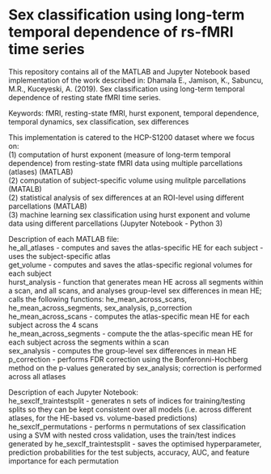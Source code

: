 # Sex classification using long-term temporal dependence of rs-fMRI time series

This repository contains all of the MATLAB and Jupyter Notebook based implementation of the work described in: 
Dhamala E., Jamison, K., Sabuncu, M.R., Kuceyeski, A. (2019). Sex classification using long-term temporal dependence of resting state fMRI time series.   
  
Keywords: fMRI, resting-state fMRI, hurst exponent, temporal dependence, temporal dynamics, sex classification, sex differences  
  
This implementation is catered to the HCP-S1200 dataset where we focus on:  
(1) computation of hurst exponent (measure of long-term temporal dependence) from resting-state fMRI data using multiple parcellations (atlases) (MATLAB)  
(2) computation of subject-specific volume using mulitple parcellations (MATALB)  
(2) statistical analysis of sex differences at an ROI-level using different parcellations (MATLAB)  
(3) machine learning sex classification using hurst exponent and volume data using different parcellations (Jupyter Notebook - Python 3)  
  
Description of each MATLAB file:   
he_all_atlases - computes and saves the atlas-specific HE for each subject - uses the subject-specific atlas  
get_volume - computes and saves the atlas-specific regional volumes for each subject  
hurst_analysis - function that generates mean HE across all segments within a scan, and all scans, and analyses group-level sex differences in mean HE; calls the following functions: he_mean_across_scans, he_mean_across_segments, sex_analysis, p_correction  
he_mean_across_scans - computes the atlas-specific mean HE for each subject across the 4 scans  
he_mean_across_segments - compute the the atlas-specific mean HE for each subject across the segments within a scan  
sex_analysis - computes the group-level sex differences in mean HE  
p_correction - performs FDR correction using the Bonferonni-Hochberg method on the p-values generated by sex_analysis; correction is performed across all atlases  
  
Description of each Jupyter Notebook:   
he_sexclf_traintestsplit - generates n sets of indices for training/testing splits so they can be kept consistent over all models (i.e. across different atlases, for the HE-based vs. volume-based predictions)  
he_sexclf_permutations - performs n permutations of sex classification using a SVM with nested cross validation, uses the train/test indices generated by he_sexclf_traintestsplit - saves the optimised hyperparameter, prediction probabilities for the test subjects, accuracy, AUC, and feature importance for each permutation  





